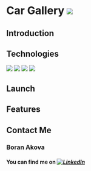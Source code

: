 # Car Gallery ![](https://img.shields.io/badge/build-passing-informational?style=flat&logo=<LOGO_NAME>&logoColor=green&color=green)


## Introduction ##

## Technologies ##
![](https://img.shields.io/badge/Swift-5-informational?style=flat&logo=<LOGO_NAME>&logoColor=orange&color=orange) ![](https://img.shields.io/badge/XCode-informational?style=flat&logo=<LOGO_NAME>&logoColor=orange&color=blue) ![](https://img.shields.io/badge/Php-informational?style=flat&logo=<LOGO_NAME>&logoColor=orange&color=purple) ![](https://img.shields.io/badge/Restful-API-informational?style=flat&logo=<LOGO_NAME>&logoColor=orange&color=red) 




## Launch ##

## Features ##

## Contact Me ##

### Boran Akova ### 
#### You can find me on  *_[![LinkedIn][1.2]][1]_* ####

[1.2]: https://img.shields.io/badge/-in-blue
[1]: https://www.linkedin.com/in/boran-akova-328477171/
